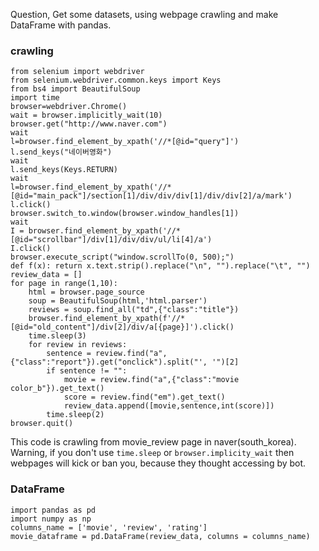 Question, Get some datasets, using webpage crawling and make DataFrame with pandas.
### crawling
```
from selenium import webdriver
from selenium.webdriver.common.keys import Keys
from bs4 import BeautifulSoup
import time
browser=webdriver.Chrome()
wait = browser.implicitly_wait(10)
browser.get("http://www.naver.com")
wait
l=browser.find_element_by_xpath('//*[@id="query"]')
l.send_keys("네이버영화")
wait
l.send_keys(Keys.RETURN)
wait
l=browser.find_element_by_xpath('//*[@id="main_pack"]/section[1]/div/div/div[1]/div/div[2]/a/mark')
l.click()
browser.switch_to.window(browser.window_handles[1])
wait
I = browser.find_element_by_xpath('//*[@id="scrollbar"]/div[1]/div/div/ul/li[4]/a')
I.click()
browser.execute_script("window.scrollTo(0, 500);")
def f(x): return x.text.strip().replace("\n", "").replace("\t", "")
review_data = []
for page in range(1,10):
    html = browser.page_source
    soup = BeautifulSoup(html,'html.parser')
    reviews = soup.find_all("td",{"class":"title"})
    browser.find_element_by_xpath(f'//*[@id="old_content"]/div[2]/div/a[{page}]').click()
    time.sleep(3)
    for review in reviews:
        sentence = review.find("a",{"class":"report"}).get("onclick").split("', '")[2]
        if sentence != "":
            movie = review.find("a",{"class":"movie color_b"}).get_text()
            score = review.find("em").get_text()
            review_data.append([movie,sentence,int(score)])
        time.sleep(2)
browser.quit()
```
This code is crawling from movie_review page in naver(south_korea).
Warning, if you don't use ```time.sleep``` or ```browser.implicity_wait``` then webpages will kick or ban you, because they thought accessing by bot.  

### DataFrame
```
import pandas as pd
import numpy as np
columns_name = ['movie', 'review', 'rating']
movie_dataframe = pd.DataFrame(review_data, columns = columns_name)
```
